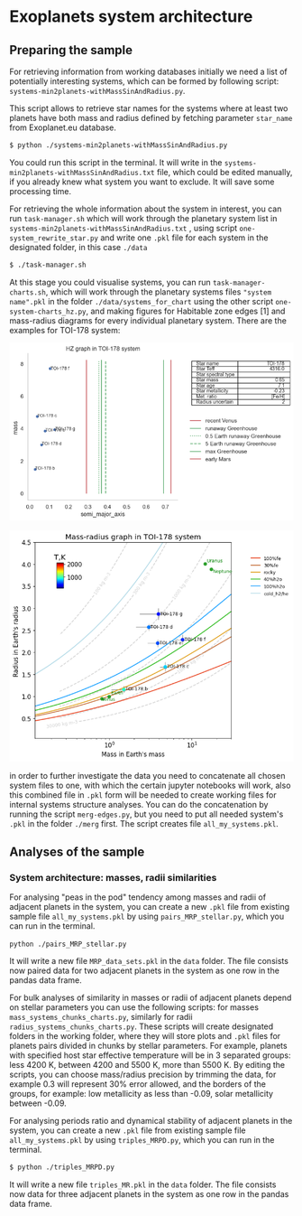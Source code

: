 # Exoplanets system architecture

## Preparing the sample

For retrieving information from working databases initially we need a list of potentially interesting systems, which can be formed by following script: `systems-min2planets-withMassSinAndRadius.py`.

This script allows to retrieve star names for the systems where at least two planets have both mass and radius defined by fetching parameter `star_name` from Exoplanet.eu database.

``` sh
$ python ./systems-min2planets-withMassSinAndRadius.py
```

You could run this script in the terminal. It will write in the `systems-min2planets-withMassSinAndRadius.txt` file, which could be edited manually, if you already knew what system you want to exclude. It will save some processing time.

For retrieving the whole information about the system in interest, you can run `task-manager.sh` which will work through the planetary system list in `systems-min2planets-withMassSinAndRadius.txt` , using script `one-system_rewrite_star.py` and write one `.pkl` file for each system in the designated folder, in this case `./data`

``` sh
$ ./task-manager.sh
```

At this stage you could visualise systems, you can run `task-manager-charts.sh`, which will work through the planetary systems files  `"system name".pkl` in the folder `./data/systems_for_chart` using the other script `one-system-charts_hz.py`, and making figures for Habitable zone edges [1] and mass-radius diagrams for every individual planetary system. There are the examples for TOI-178 system:

![](./img/TOI-178_with_HZ_edges.png)

![](./img/TOI-178.png)

in order to further investigate the data you need to concatenate all chosen system files to one, with which the certain jupyter notebooks will work, also this combined file in `.pkl` form will be needed to create working files for internal systems structure analyses. You can do the concatenation by running the script `merg-edges.py`, but you need to put all needed system's `.pkl` in the folder `./merg` first. The script creates file `all_my_systems.pkl`.

## Analyses of the sample

### System architecture: masses, radii similarities

For analysing "peas in the pod" tendency among masses and radii of adjacent planets in the system, you can create a new `.pkl` file from existing sample file `all_my_systems.pkl` by using `pairs_MRP_stellar.py`, which you can run in the terminal.

`python ./pairs_MRP_stellar.py`

It will write a new file `MRP_data_sets.pkl` in the `data` folder. The file consists now paired data for two adjacent planets in the system as one row in the pandas data frame.

For bulk analyses of similarity in masses or radii of adjacent planets depend on stellar parameters you can use the following scripts: for masses `mass_systems_chunks_charts.py`, similarly for radii `radius_systems_chunks_charts.py`. These scripts will create designated folders in the working folder, where they will store plots and `.pkl` files for planets pairs divided in chunks by stellar parameters. For example, planets with specified host star effective temperature will be in 3 separated groups: less 4200 K, between 4200 and 5500 K, more than 5500 K. By editing the scripts, you can choose mass/radius precision by trimming the data, for example 0.3 will represent 30% error allowed, and the borders of the groups, for example: low metallicity as less than -0.09, solar metallicity between -0.09.

For analysing periods ratio and dynamical stability of adjacent planets in the system, you can create a new `.pkl` file from existing sample file `all_my_systems.pkl` by using `triples_MRPD.py`, which you can run in the terminal.

``` sh
$ python ./triples_MRPD.py
```

It will write a new file `triples_MR.pkl` in the `data` folder. The file consists now data for three adjacent planets in the system as one row in the pandas data frame.
